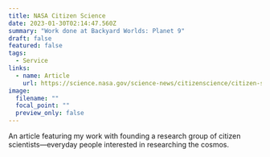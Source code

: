 ```yaml
---
title: NASA Citizen Science
date: 2023-01-30T02:14:47.560Z
summary: "Work done at Backyard Worlds: Planet 9"
draft: false
featured: false
tags:
  - Service
links:
  - name: Article
    url: https://science.nasa.gov/science-news/citizenscience/citizen-science-team-led-by-high-school-student-discover-16-brown-dwarfs
image:
  filename: ""
  focal_point: ""
  preview_only: false
---
```

An article featuring my work with founding a research group of citizen scientists—everyday people interested in researching the cosmos.